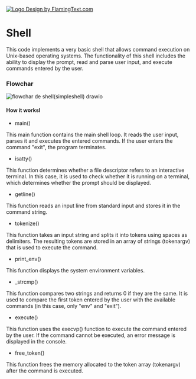 <a target="_top" href="https://flamingtext.com/" ><img src="https://blog.flamingtext.com/blog/2023/04/28/flamingtext_com_1682719092_44598376.jpg" border="0" alt="Logo Design by FlamingText.com" title="Logo Design by FlamingText.com"></a>
<br/> <a href="" ></a>

# Shell

This code implements a very basic shell that allows command execution on Unix-based operating systems. 
The functionality of this shell includes the ability to display the prompt, read and parse user input, and execute commands entered by the user.


### Flowchar

![flowchar de shell(simpleshell) drawio](https://user-images.githubusercontent.com/124283901/235261395-c00c5d58-ea75-4337-a7f3-a4b1c5c2fe94.png)

#### How it worksl

* main()

This main function contains the main shell loop. It reads the user input, parses it and executes the entered commands. If the user enters the command "exit", the program terminates.

* isatty()

This function determines whether a file descriptor refers to an interactive terminal. In this case, it is used to check whether it is running on a terminal, which determines whether the prompt should be displayed.

* getline()

This function reads an input line from standard input and stores it in the command string.

* tokenize()

This function takes an input string and splits it into tokens using spaces as delimiters. The resulting tokens are stored in an array of strings (tokenargv) that is used to execute the command.

* print_env()

This function displays the system environment variables.

* _strcmp()

This function compares two strings and returns 0 if they are the same. It is used to compare the first token entered by the user with the available commands (in this case, only "env" and "exit").

* execute()

This function uses the execvp() function to execute the command entered by the user. If the command cannot be executed, an error message is displayed in the console.

* free_token()

This function frees the memory allocated to the token array (tokenargv) after the command is executed.